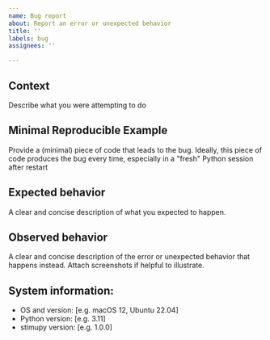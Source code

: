 ```yaml
---
name: Bug report
about: Report an error or unexpected behavior
title: ''
labels: bug
assignees: ''

---
```


## Context
Describe what you were attempting to do

## Minimal Reproducible Example
Provide a (minimal) piece of code that leads to the bug.
Ideally, this piece of code produces the bug every time,
especially in a "fresh" Python session after restart

## Expected behavior
A clear and concise description of what you expected to happen.

## Observed behavior
A clear and concise description of the error or unexpected behavior that happens instead.
Attach screenshots if helpful to illustrate.

## System information:
 - OS and version: [e.g. macOS 12, Ubuntu 22.04]
 - Python version: [e.g. 3.11]
 - stimupy version: [e.g. 1.0.0]
